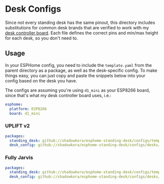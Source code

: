 # Desk Configs

Since not every standing desk has the same pinout, this directory includes substitutions for common desk brands that are verified to work with my [desk controller board](https://shop.horner.tj/things/desk-controller). Each file defines the correct pins and min/max height for each desk, so you don't need to.

## Usage

In your ESPHome config, you need to include the `template.yaml` from the parent directory as a package, as well as the desk-specific config. To make things easy, you can just copy and paste the snippets below into your config based on the desk you have.

The configs are assuming you're using `d1_mini` as your ESP8266 board, since that's what my desk controller board uses, i.e.:

```yaml
esphome:
  platform: ESP8266
  board: d1_mini
```

### UPLIFT v2

```yaml
packages:
  standing_desk: github://shadowkora/esphome-standing-desk/configs/template.yaml
  desk_config: github://shadowkora/esphome-standing-desk/configs/desks/uplift_v2.yaml
```

### Fully Jarvis

```yaml
packages:
  standing_desk: github://shadowkora/esphome-standing-desk/configs/template.yaml
  desk_config: github://shadowkora/esphome-standing-desk/configs/desks/fully_jarvis.yaml
```